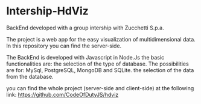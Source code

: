 # Intership-HdViz
BackEnd developed with a group intership with Zucchetti S.p.a.

The project is a web app for the easy visualization of multidimensional data. In this repository you can find the server-side.

The BackEnd is developed with Javascript in Node.Js
the basic functionalities are:
the selection of the type of database. The possibilities are for: MySql, PostgreSQL, MongoDB and SQLite.
the selection of the data from the database.

you can find the whole project (server-side and client-side) at the following link: https://github.com/CodeOfDutyJS/hdviz
